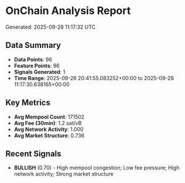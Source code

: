 # OnChain Analysis Report
Generated: 2025-09-28 11:17:32 UTC

## Data Summary
- **Data Points**: 96
- **Feature Points**: 96
- **Signals Generated**: 1
- **Time Range**: 2025-09-26 20:41:55.083252+00:00 to 2025-09-28 11:17:30.638165+00:00

## Key Metrics
- **Avg Mempool Count**: 171502
- **Avg Fee (30min)**: 1.2 sat/vB
- **Avg Network Activity**: 1.000
- **Avg Market Structure**: 0.736

## Recent Signals
- **BULLISH** (0.70) - High mempool congestion; Low fee pressure; High network activity; Strong market structure
